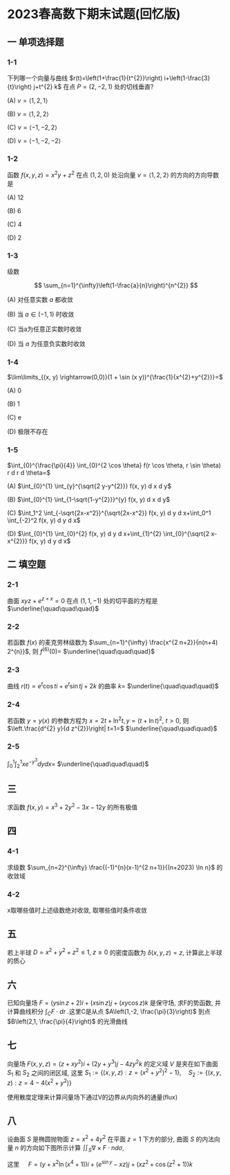 # 2023春高数下期末试题(回忆版)

## 一 单项选择题

### 1-1

下列哪一个向量与曲线 $r(t)=\left(1+\frac{1}{t^{2}}\right) i+\left(1-\frac{3}{t}\right) j+t^{2} k$ 在点 $P=(2,-2,1)$ 处的切线垂直?

(A) $v=\langle 1,2,1\rangle$

(B) $v=\langle 1,2,2\rangle$

(C) $v=\langle-1,-2,2\rangle$

(D) $v=\langle-1,-2,-2\rangle$

### 1-2

函数 $f(x, y, z)=x^{2} y+z^{2}$ 在点 $(1,2,0)$ 处沿向量 $v=\langle 1,2,2\rangle$ 的方向的方向导数是

(A) 12

(B) 6

(C) 4

(D) 2

### 1-3

级数

$$
\sum_{n=1}^{\infty}\left(1-\frac{a}{n}\right)^{n^{2}}
$$

(A) 对任意实数 $a$ 都收敛

(B) 当 $a \in(-1,1)$ 时收敛

(C) 当a为任意正实数时收敛

(D) 当 $a$ 为任意负实数时收敛

### 1-4

$\lim\limits_{(x, y) \rightarrow(0,0)}(1 + \sin (x y))^{\frac{1}{x^{2}+y^{2}}}=$

(A) 0

(B) 1

(C) e

(D) 极限不存在

### 1-5

$\int_{0}^{\frac{\pi}{4}} \int_{0}^{2 \cos \theta} f(r \cos \theta, r \sin \theta) r d r d \theta=$

(A) $\int_{0}^{1} \int_{y}^{\sqrt{2 y-y^{2}}} f(x, y) d x d y$

(B) $\int_{0}^{1} \int_{1-\sqrt{1-y^{2}}}^{y} f(x, y) d x d y$

(C) $\int_1^2 \int_{-\sqrt{2x-x^2}}^{\sqrt{2x-x^2}} f(x, y) d y d x+\int_0^1 \int_{-2}^2 f(x, y) d y d x$

(D) $\int_{0}^{1} \int_{0}^{2} f(x, y) d y d x+\int_{1}^{2} \int_{0}^{\sqrt{2 x-x^{2}}} f(x, y) d y d x$

## 二 填空题

### 2-1

曲面 $x y z+e^{z+x}=0$ 在点 $(1,1,-1)$ 处的切平面的方程是 $\underline{\quad\quad\quad}$

### 2-2

若函数 $f(x)$ 的麦克劳林级数为 $\sum_{n=1}^{\infty} \frac{x^{2 n+2}}{n(n+4) 2^{n}}$, 则 $f^{(6)}(0)=$ $\underline{\quad\quad\quad}$

### 2-3

曲线 $r(t)=e^{t} \cos t i+e^{t} \sin t j+2 k$ 的曲率 $k=$ $\underline{\quad\quad\quad}$

### 2-4

若函数 $y=y(x)$ 的参数方程为 $x=2 t+\ln ^{2} t, y=(t+ \ln t)^{2}, ~ t>0$, 则 $\left.\frac{d^{2} y}{d z^{2}}\right| t=1=$ $\underline{\quad\quad\quad}$

### 2-5

$\int_{0}^{1} \int_{2}^{1} x e^{-y^{3}} d y d x=$ $\underline{\quad\quad\quad}$

## 三

求函数 $f(x, y)=x^{3}+2 y^{2}-3 x-12 y$ 的所有极值

## 四

### 4-1

求级数 $\sum_{n=2}^{\infty} \frac{(-1)^{n}(x-1)^{2 n+1}}{(n+2023) \ln n}$ 的收敛域

### 4-2

x取哪些值时上述级数绝对收敛, 取哪些值时条件收敛

## 五

若上半球 $D=x^{2}+y^{2}+z^{2} \leq 1, ~ z \geqslant 0$ 的密度函数为 $\delta(x, y, z)=z$, 计算此上半球的质心

## 六

已知向量场 $F=(y \sin z+2) i+(x \sin z) j+(x y \cos z) k$ 是保守场, 求F的势函数, 并计算曲线积分 $\int_{C} F \cdot d r$ .这里C是从点 $A\left(1,-2, \frac{\pi}{3}\right)$ 到点 $B\left(2,1, \frac{\pi}{4}\right)$ 的光滑曲线

## 七

向量场 $F(x, y, z)=\left(z+x y^{2}\right) i+\left(2 y+y^{3}\right) j-4 z y^{2} k$ 的定义域 $V$ 是夹在如下曲面 $S_{1}$ 和 $S_{2}$ 之间的闭区域, 这里 $S_{1}:=\left\{(x, y, z): z=\left(x^{2}+y^{2}\right)^{2}-1\right\}, \quad S_{2}:=\left\{(x, y, z): z=4-4\left(x^{2}+y^{2}\right)\right\}$

使用散度定理来计算问量场下通过V的边界从内向外的通量(flux)

## 八

设曲面 $S$ 是椭圆抛物面 $z=x^{2}+4 y^{2}$ 在平面 $z=1$ 下方的部分, 曲面 $S$ 的内法向量 $n$ 的方向如下图所示计算 $\iint_{S} \nabla \times F \cdot n d \sigma$,

这里 $\quad F=\left(y+x^{2} \ln \left(x^{4}+1\right)\right) i+\left(e^{\sin y}-x z\right) j+\left(x z^{2}+\cos \left(z^{2}+1\right)\right) k$
